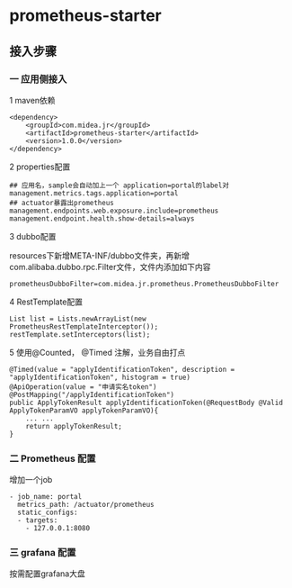 # prometheus-starter

## 接入步骤
### 一 应用侧接入
1 maven依赖

```
<dependency>
    <groupId>com.midea.jr</groupId>
    <artifactId>prometheus-starter</artifactId>
    <version>1.0.0</version>
</dependency>

```
2 properties配置

```
## 应用名，sample会自动加上一个 application=portal的label对
management.metrics.tags.application=portal
## actuator暴露出prometheus
management.endpoints.web.exposure.include=prometheus
management.endpoint.health.show-details=always
```

3 dubbo配置

resources下新增META-INF/dubbo文件夹，再新增com.alibaba.dubbo.rpc.Filter文件，文件内添加如下内容

```
prometheusDubboFilter=com.midea.jr.prometheus.PrometheusDubboFilter
```

4 RestTemplate配置

```
List list = Lists.newArrayList(new PrometheusRestTemplateInterceptor());
restTemplate.setInterceptors(list);
```

5 使用@Counted， @Timed 注解，业务自由打点

```
@Timed(value = "applyIdentificationToken", description = "applyIdentificationToken", histogram = true)
@ApiOperation(value = "申请实名token")
@PostMapping("/applyIdentificationToken")
public ApplyTokenResult applyIdentificationToken(@RequestBody @Valid ApplyTokenParamVO applyTokenParamVO){
    ... ...
    return applyTokenResult;
}
```

### 二 Prometheus 配置
增加一个job

```
- job_name: portal
  metrics_path: /actuator/prometheus
  static_configs:
  - targets:
    - 127.0.0.1:8080
```

### 三 grafana 配置
按需配置grafana大盘
